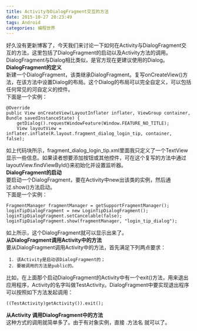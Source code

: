 ```yaml
---
title: Activity与DialogFragment交互的方法
date: 2015-10-27 20:23:49
tags: Android
categories: 编程世界
---
```


好久没有更新博客了，今天我们来讨论一下如何在Activity与DialogFragment交互的方法，这里包括了DialogFragment的启动以及Activity方法的调用。   
DialogFragment与Dialog相比类似，是官方现在更建议使用的Dialog。   
**DialogFragment的定义**  
新建一个DialogFragment，该类继承DialogFragment。复写onCreateView()方法，在该方法中设置Dialog的布局。这个Dialog的布局可以完全自定义，可以包括任何常见的河自定义的控件。  
下面是一个实例：  

```
@Override
public View onCreateView(LayoutInflater inflater, ViewGroup container, Bundle savedInstanceState) {  
    getDialog().requestWindowFeature(Window.FEATURE_NO_TITLE);
    View layoutView = inflater.inflate(R.layout.fragment_dialog_login_tip, container, false);     
```

如上代码块所示，fragment_dialog_login_tip.xml里面我只定义了一个TextView显示一些信息。如果读者想要添加按钮或其他控件，可在这个复写的方法中通过layoutView.findViewById()来初始化并设置监听器。  
**DialogFragment的启动**  
要启动一个DialogFragment，要在Activity中new出该类的实例，然后通过.show()方法启动。    
下面是一个实例：  

```
FragmentManager fragmentManager = getSupportFragmentManager();
loginTipDialogFragment = new LoginTipDialogFragment();
loginTipDialogFragment.setCancelable(false);
loginTipDialogFragment.show(fragmentManager, "login_tip_dialog");
```

如上所示，这个DialogFragment就可以显示出来了。  
**从DialogFragment调用Activity中的方法**  
要从DialogFragment调用Activity中的方法，首先满足下列两点要求：  

	 1. 该Activity是启动该DialogFragment的；  
	 2. 要被调用的方法是public的。

比如，在上面那个启动DialogFragment的Activity中有一个exit()方法，用来退出应用程序，Activity的名字叫做TestActivity。DialogFragment中要实现退出程序可以按照如下方法发起调用：  

```
((TestActivity)getActivity()).exit();
```

**从Activity 调用DialogFragment中的方法**  
这种方式的调用就简单多了。由于有对象实例，直接 .方法名 就可以了。